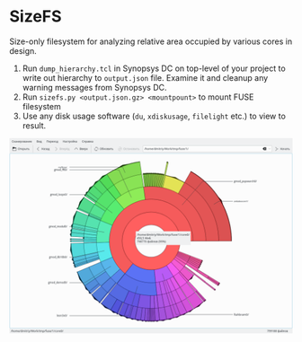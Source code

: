 # SizeFS

Size-only filesystem for analyzing relative area occupied by various cores in design.

1. Run `dump_hierarchy.tcl` in Synopsys DC on top-level of your project to write out hierarchy to `output.json` file. Examine it and cleanup any warning messages from Synopsys DC.
2. Run `sizefs.py <output.json.gz> <mountpount>` to mount FUSE filesystem
3. Use any disk usage software (`du`, `xdiskusage`, `filelight` etc.) to view to result.

![](example.png)
